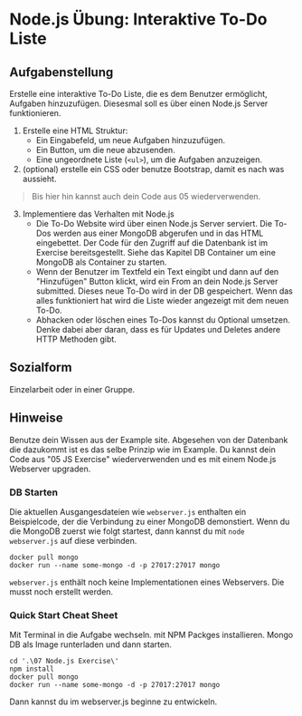 # Node.js Übung: Interaktive To-Do Liste

## Aufgabenstellung
Erstelle eine interaktive To-Do Liste, die es dem Benutzer ermöglicht, Aufgaben hinzuzufügen. Diesesmal soll es über einen Node.js Server funktionieren.

1. Erstelle eine HTML Struktur:
   - Ein Eingabefeld, um neue Aufgaben hinzuzufügen.
   - Ein Button, um die neue abzusenden.
   - Eine ungeordnete Liste (`<ul>`), um die Aufgaben anzuzeigen.
2. (optional) erstelle ein CSS oder benutze Bootstrap, damit es nach was aussieht.
> Bis hier hin kannst auch dein Code aus 05 wiederverwenden.

3. Implementiere das Verhalten mit Node.js
   - Die To-Do Website wird über einen Node.js Server serviert. Die To-Dos werden aus einer MongoDB abgerufen und in das HTML eingebettet.
   Der Code für den Zugriff auf die Datenbank ist im Exercise bereitsgestellt. Siehe das Kapitel DB Container um eine MongoDB als Container zu starten.
   - Wenn der Benutzer im Textfeld ein Text eingibt und dann auf den "Hinzufügen" Button klickt, wird ein From an dein Node.js Server submitted.
   Dieses neue To-Do wird in der DB gespeichert. Wenn das alles funktioniert hat wird die Liste wieder angezeigt mit dem neuen To-Do.
   - Abhacken oder löschen eines To-Dos kannst du Optional umsetzen.
   Denke dabei aber daran, dass es für Updates und Deletes andere HTTP Methoden gibt.

## Sozialform
Einzelarbeit oder in einer Gruppe.

## Hinweise
Benutze dein Wissen aus der Example site. Abgesehen von der Datenbank die dazukommt ist es das selbe Prinzip wie im Example.
Du kannst dein Code aus "05 JS Exercise" wiederverwenden und es mit einem Node.js Webserver upgraden.

### DB Starten
Die aktuellen Ausgangesdateien wie `webserver.js` enthalten ein Beispielcode, der die Verbindung zu einer MongoDB demonstiert.
Wenn du die MongoDB zuerst wie folgt startest, dann kannst du mit `node webserver.js` auf diese verbinden.
```
docker pull mongo
docker run --name some-mongo -d -p 27017:27017 mongo
```
`webserver.js` enthält noch keine Implementationen eines Webservers. Die musst noch erstellt werden.

### Quick Start Cheat Sheet
Mit Terminal in die Aufgabe wechseln.
mit NPM Packges installieren.
Mongo DB als Image runterladen und dann starten.
```
cd '.\07 Node.js Exercise\'
npm install
docker pull mongo
docker run --name some-mongo -d -p 27017:27017 mongo
```
Dann kannst du im webserver.js beginne zu entwickeln.